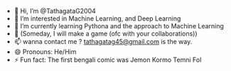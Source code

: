 - 👋 Hi, I’m @TathagataG2004
- 👀 I’m interested in Machine Learning, and Deep Learning
- 🌱 I’m currently learning Pythona and the approach to Machine Learning
- 💞️ (Someday, I will make a game (ofc with your collaborations))
- 📫 wanna contact me ? tathagatag45@gmail.com is the way.
- 😄 Pronouns: He/Him
- ⚡ Fun fact: The first bengali comic was Jemon Kormo Temni Fol

<!---
TathagataG2004/TathagataG2004 is a ✨ special ✨ repository because its `README.md` (this file) appears on your GitHub profile.
You can click the Preview link to take a look at your changes.
--->

